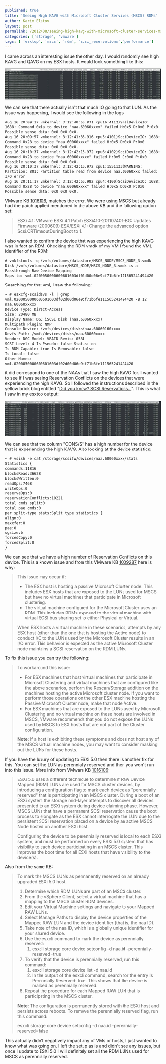```yaml
---
published: true
title: 'Seeing High KAVG with Microsoft Cluster Services (MSCS) RDMs'
author: Karim Elatov
layout: post
permalink: /2012/08/seeing-high-kavg-with-microsoft-cluster-services-mscs-rdms/
categories: ['storage', 'vmware']
tags: [ 'esxtop', 'mscs', 'rdm', 'scsi_reservations','performance']
---
```


I came across an interesting issue the other day. I would randomly see high KAVG and QAVG on my ESX hosts. It would look something like this:

![high-kavg-1](https://github.com/elatov/uploads/raw/master/2012/08/high-kavg-1.png)

We can see that there actually isn't that much IO going to that LUN. As the issue was happening, I would see the following in the logs:


	Aug 16 20:09:17 vmkernel: 3:12:40:56.871 cpu16:4112)ScsiDeviceIO: 1688: Command 0x1a to device "naa.60060xxxx" failed H:0x5 D:0x0 P:0x0 Possible sense data: 0x0 0x0 0x0.
	Aug 16 20:09:57 vmkernel: 3:12:41:36.916 cpu5:4101)ScsiDeviceIO: 1688: Command 0x28 to device "naa.60060xxxx" failed H:0x5 D:0x0 P:0x0 Possible sense data: 0x0 0x0 0x0.
	Aug 16 20:10:37 vmkernel: 3:12:42:16.972 cpu6:4102)ScsiDeviceIO: 1688: Command 0x28 to device "naa.60060xxxxx" failed H:0x5 D:0x0 P:0x0 Possible sense data: 0x0 0x0 0x0.
	Aug 16 20:10:37 vmkernel: 3:12:42:16.972 cpu1:1551133)WARNING: Partition: 801: Partition table read from device naa.60060xxx failed: I/O error
	Aug 16 20:11:17 vmkernel: 3:12:42:56.982 cpu4:4100)ScsiDeviceIO: 1688: Command 0x28 to device "naa.60060xxxx" failed H:0x5 D:0x0 P:0x0 Possible sense data: 0x0 0x0 0x0.


VMware KB [1016106](http://kb.vmware.com/kb/1016106), matches the error. We were using MSCS but already had the patch applied mentioned in the above KB and the following option set:

> ESXi 4.1: VMware ESXi 4.1 Patch ESXi410-201107401-BG: Updates Firmware (2000609)
> ESX/ESXi 4.1: Change the advanced option Scsi.CRTimeoutDuringBoot to 1.

I also wanted to confirm the device that was experiencing the high KAVG was in fact an RDM. Checking the RDM vmdk of my VM I found the VML identifier of the RDM:


	# vmkfstools -q /vmfs/volumes/datastore/MSCS_NODE/MSCS_NODE_3.vmdk
	Disk /vmfs/volumes/datastore/MSCS_NODE/MSCS_NODE_3.vmdk is a Passthrough Raw Device Mapping
	Maps to: vml.0200050000600601603df02d00d06e9cf71b6fe111565241494420


Searching for that vml, I saw the following:


	~ # esxcfg-scsidevs -l | grep vml.0200050000600601603df02d00d06e9cf71b6fe111565241494420 -B 12
	naa.60060xxxxx
	Device Type: Direct-Access
	Size: 20480 MB
	Display Name: DGC iSCSI Disk (naa.60060xxxx)
	Multipath Plugin: NMP
	Console Device: /vmfs/devices/disks/naa.60060160xxxx
	Devfs Path: /vmfs/devices/disks/naa.60060xxxx
	Vendor: DGC Model: VRAID Revis: 0531
	SCSI Level: 4 Is Pseudo: false Status: on
	Is RDM Capable: true Is Removable: false
	Is Local: false
	Other Names:
	vml.0200050000600601603df02d00d06e9cf71b6fe111565241494420


it did correspond to one of the NAAs that I saw the high KAVG for. I wanted to see if I was seeing Reservation Conflicts on the devices that were experiencing the high KAVG. So I followed the instructions described in the yellow brick blog entitled "[Did you know? SCSI Reservations…](http://www.yellow-bricks.com/2010/10/26/did-you-know-scsi-reservations/)". This is what I saw in my esxtop output:

![high-kavg-with-rsrv-confl](https://github.com/elatov/uploads/raw/master/2012/08/high-kavg-with-rsrv-confl.png)

We can see that the column "CONS/S" has a high number for the device that is experiencing the high KAVG. Also looking at the device statistics:


	~ # vsish -e cat /storage/scsifw/devices/naa.60060xxxx/stats
	Statistics {
	commands:11816
	blocksRead:36628
	blocksWritten:0
	readOps:7468
	writeOps:0
	reserveOps:0
	reservationConflicts:10221
	total cmds split:0
	total pae cmds:0
	per split-type stats:Split type statistics {
	align:0
	maxxfer:0
	pae:0
	sgsize:0
	forcedCopy:0
	forcedSplit:0
	}


We can see that we have a high number of Reservation Conflicts on this device. This is a known issue and from this VMware KB [1009287](http://kb.vmware.com/kb/1009287) here is why:

> This issue may occur if:
>
> *   The ESX host is hosting a passive Microsoft Cluster node. This includes ESX hosts that are exposed to the LUNs used for MSCS but have no virtual machines that participate in Microsoft clustering.
> *   The virtual machine configured for the Microsoft Cluster uses an RDM. This includes RDMs exposed to the virtual machine with virtual SCSI bus sharing set to either Physical or Virtual.
>
> When ESX hosts a virtual machine in these scenarios, attempts by any ESX host (other than the one that is hosting the Active node) to conduct I/O to the LUNs used by the Microsoft Cluster results in an I/O error. This behavior is expected as the active Microsoft Cluster node maintains a SCSI reservation on the RDM LUNs.

To fix this issue you can try the following:

> To workaround this issue:
>
> *   For ESX machines that host virtual machines that participate in Microsoft Clustering and virtual machines that are configured like the above scenarios, perform the Rescan/Storage addition on the machines hosting the active Microsoft cluster node. If you want to perform those operations on the other ESX machine hosting the Passive Microsoft Cluster node, make that node Active.
> *   For ESX machines that are exposed to the LUNs used by Microsoft Clustering and no virtual machine on these hosts are involved in MSCS, VMware recommends that you do not expose the LUNs used by MSCS to ESX hosts that are not part of the Cluster configuration.
>
> **Note**: If a host is exhibiting these symptoms and does not host any of the MSCS virtual machine nodes, you may want to consider masking out the LUNs for these hosts.

If you have the luxury of updating to ESXi 5.0 then there is another fix for this. You can set the LUN as perennially reserved and then you won't run into this issue. More info from VMware KB [1016106](http://kb.vmware.com/kb/1016106):

> ESXi 5.0 uses a different technique to determine if Raw Device Mapped (RDM) LUNs are used for MSCS cluster devices, by introducing a configuration flag to mark each device as "perennially reserved" that is participating in an MSCS cluster. During a boot of an ESXi system the storage mid-layer attempts to discover all devices presented to an ESXi system during device claiming phase. However, MSCS LUNs that have a permanent SCSI reservation cause the boot process to elongate as the ESX cannot interrogate the LUN due to the persistent SCSI reservation placed on a device by an active MSCS Node hosted on another ESXi host.
>
> Configuring the device to be perennially reserved is local to each ESXi system, and must be performed on every ESXi 5.0 system that has visibility to each device participating in an MSCS cluster. This improves the boot time for all ESXi hosts that have visibility to the device(s).

Also from the same KB:

> To mark the MSCS LUNs as permanently reserved on an already upgraded ESXi 5.0 host.
>
> 1.  Determine which RDM LUNs are part of an MSCS cluster.
> 2.  From the vSphere Client, select a virtual machine that has a mapping to the MSCS cluster RDM devices.
> 3.  Edit your Virtual Machine settings and navigate to your Mapped RAW LUNs.
> 4.  Select Manage Paths to display the device properties of the Mapped RAW LUN and the device identifier (that is, the naa ID).
> 5.  Take note of the naa ID, which is a globally unique identifier for your shared device.
> 6.  Use the esxcli command to mark the device as perennially reserved:
>     1.  esxcli storage core device setconfig -d naa.id -perennially-reserved=true
> 7.  To verify that the device is perennially reserved, run this command:
>     1.  esxcli storage core device list -d naa.id
>     2.  In the output of the esxcli command, search for the entry Is Perennially Reserved: true. This shows that the device is marked as perennially reserved.
> 8.  Repeat the procedure for each Mapped RAW LUN that is participating in the MSCS cluster.
>
> **Note**: The configuration is permanently stored with the ESXi host and persists across reboots. To remove the perennially reserved flag, run this command:
>
> esxcli storage core device setconfig -d naa.id -perennially-reserved=false

This actually didn't negatively impact any of VMs or hosts, I just wanted to know what was going on. I left the setup as is and didn't see any issues, but once I update to ESXi 5.0 I will definitely set all the RDM LUNs used for MSCS as perennially reserved.

